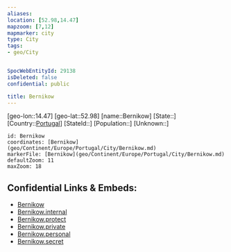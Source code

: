 ```yaml
---
aliases: 
location: [52.98,14.47]
mapzoom: [7,12] 
mapmarker: city 
type: City
tags:
- geo/City


SpocWebEntityId: 29138
isDeleted: false
confidential: public

title: Bernikow
---
```

[geo-lon::14.47]
[geo-lat::52.98]
[name::Bernikow]
[State::]
[Country::[Portugal](geo/Continent/Europe/Portugal.md)]
[StateId::]
[Population::]
[Unknown::]


```leaflet
id: Bernikow
coordinates: [Bernikow](geo/Continent/Europe/Portugal/City/Bernikow.md)
markerFile: [Bernikow](geo/Continent/Europe/Portugal/City/Bernikow.md)
defaultZoom: 11 
maxZoom: 18
```


## Confidential Links & Embeds: 
- [Bernikow](../../../../../../_public/geo/Continent/Europe/Portugal/City/Bernikow.md) 
- [Bernikow.internal](../../../../../../_internal/geo/Continent/Europe/Portugal/City/Bernikow.internal.md) 
- [Bernikow.protect](../../../../../../_protect/geo/Continent/Europe/Portugal/City/Bernikow.protect.md) 
- [Bernikow.private](../../../../../../_private/geo/Continent/Europe/Portugal/City/Bernikow.private.md) 
- [Bernikow.personal](../../../../../../_personal/geo/Continent/Europe/Portugal/City/Bernikow.personal.md) 
- [Bernikow.secret](../../../../../../_secret/geo/Continent/Europe/Portugal/City/Bernikow.secret.md) 
